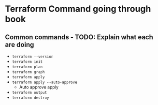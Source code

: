 # Terraform Command going through book

## Common commands - TODO: Explain what each are doing
* `terraform --version`
* `terraform init`
* `terraform plan`
* `terraform graph`
* `terraform apply`
* `terraform apply --auto-approve`
  * Auto approve apply
* `terraform output`
* `terraform destroy`
